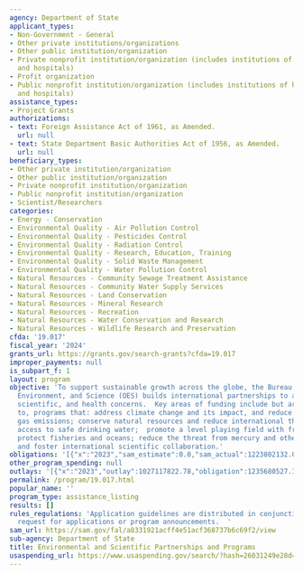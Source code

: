 ```yaml
---
agency: Department of State
applicant_types:
- Non-Government - General
- Other private institutions/organizations
- Other public institution/organization
- Private nonprofit institution/organization (includes institutions of higher education
  and hospitals)
- Profit organization
- Public nonprofit institution/organization (includes institutions of higher education
  and hospitals)
assistance_types:
- Project Grants
authorizations:
- text: Foreign Assistance Act of 1961, as Amended.
  url: null
- text: State Department Basic Authorities Act of 1956, as Amended.
  url: null
beneficiary_types:
- Other private institution/organization
- Other public institution/organization
- Private nonprofit institution/organization
- Public nonprofit institution/organization
- Scientist/Researchers
categories:
- Energy - Conservation
- Environmental Quality - Air Pollution Control
- Environmental Quality - Pesticides Control
- Environmental Quality - Radiation Control
- Environmental Quality - Research, Education, Training
- Environmental Quality - Solid Waste Management
- Environmental Quality - Water Pollution Control
- Natural Resources - Community Sewage Treatment Assistance
- Natural Resources - Community Water Supply Services
- Natural Resources - Land Conservation
- Natural Resources - Mineral Research
- Natural Resources - Recreation
- Natural Resources - Water Conservation and Research
- Natural Resources - Wildlife Research and Preservation
cfda: '19.017'
fiscal_year: '2024'
grants_url: https://grants.gov/search-grants?cfda=19.017
improper_payments: null
is_subpart_f: 1
layout: program
objective: 'To support sustainable growth across the globe, the Bureau of Oceans,
  Environment, and Science (OES) builds international partnerships to address environmental,
  scientific, and health concerns.  Key areas of funding include but are not limited
  to, programs that: address climate change and its impact, and reduce global greenhouse
  gas emissions; conserve natural resources and reduce international threats to biodiversity;  improve
  access to safe drinking water;  promote a level playing field with free trade partners;
  protect fisheries and oceans; reduce the threat from mercury and other pollutants;
  and foster international scientific collaboration.'
obligations: '[{"x":"2023","sam_estimate":0.0,"sam_actual":1223802132.0,"usa_spending_actual":1242446732.24},{"x":"2024","sam_estimate":0.0,"sam_actual":1223802133.0,"usa_spending_actual":220100014.04},{"x":"2025","sam_estimate":0.0,"sam_actual":0.0,"usa_spending_actual":125015990.85}]'
other_program_spending: null
outlays: '[{"x":"2023","outlay":1027117822.78,"obligation":1235680527.1},{"x":"2024","outlay":0.0,"obligation":169419088.62},{"x":"2025","outlay":0.0,"obligation":125782366.0}]'
permalink: /program/19.017.html
popular_name: ''
program_type: assistance_listing
results: []
rules_regulations: 'Application guidelines are distributed in conjunction with the
  request for applications or program announcements.  '
sam_url: https://sam.gov/fal/a8331921acff4e51acf368737b6c69f2/view
sub-agency: Department of State
title: Environmental and Scientific Partnerships and Programs
usaspending_url: https://www.usaspending.gov/search/?hash=26031249e28d4f051bd986502bf927fa
---
```

